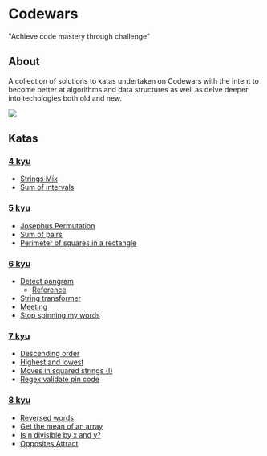 # Codewars

"Achieve code mastery through challenge"

## About

A collection of solutions to katas undertaken on Codewars with the intent to become better at algorithms and data structures as well as delve deeper into techologies both old and new.  

![](https://www.codewars.com/users/MauricioLudwig/badges/large)

## Katas

### [4 kyu](https://github.com/MauricioLudwig/codewars/tree/master/4%20kyu)
* [Strings Mix](https://github.com/MauricioLudwig/codewars/blob/master/4%20kyu/strings-mix.ts)
* [Sum of intervals](https://github.com/MauricioLudwig/codewars/blob/master/4%20kyu/sum-of-intervals.ts)
### [5 kyu](https://github.com/MauricioLudwig/codewars/tree/master/5%20kyu)
* [Josephus Permutation](https://github.com/MauricioLudwig/codewars/blob/master/5%20kyu/josephus-permutation.ts)
* [Sum of pairs](https://github.com/MauricioLudwig/codewars/blob/master/5%20kyu/sum-of-pairs.ts)
* [Perimeter of squares in a rectangle](https://github.com/MauricioLudwig/codewars/blob/master/5%20kyu/perimeter-of-squares-in-a-rectangle.ts)
### [6 kyu](https://github.com/MauricioLudwig/codewars/tree/master/6%20kyu)
* [Detect pangram](https://github.com/MauricioLudwig/codewars/blob/master/6%20kyu/detect-pangram.ts)
    * [Reference](https://en.wikipedia.org/wiki/Josephus_problem)
* [String transformer](https://github.com/MauricioLudwig/codewars/blob/master/6%20kyu/string-transformer.ts)
* [Meeting](https://github.com/MauricioLudwig/codewars/blob/master/6%20kyu/meeting.ts)
* [Stop spinning my words](https://github.com/MauricioLudwig/codewars/blob/master/6%20kyu/stop-spinning-my-words.ts)
### [7 kyu](https://github.com/MauricioLudwig/codewars/tree/master/7%20kyu)
* [Descending order](https://github.com/MauricioLudwig/codewars/blob/master/7%20kyu/descending-order.ts)
* [Highest and lowest](https://github.com/MauricioLudwig/codewars/blob/master/7%20kyu/highest-and-lowest.ts)
* [Moves in squared strings (I)](https://github.com/MauricioLudwig/codewars/blob/master/7%20kyu/moves-in-squared-strings-1.ts)
* [Regex validate pin code](https://github.com/MauricioLudwig/codewars/blob/master/7%20kyu/regex-validate-pin-code.ts)
### [8 kyu](https://github.com/MauricioLudwig/codewars/tree/master/8%20kyu)
* [Reversed words](https://github.com/MauricioLudwig/codewars/blob/master/8%20kyu/reversed-words.ts)
* [Get the mean of an array](https://github.com/MauricioLudwig/codewars/blob/master/8%20kyu/get-the-mean-of-an-array.ts)
* [Is n divisible by x and y?](https://github.com/MauricioLudwig/codewars/blob/master/8%20kyu/is-n-divisible-by-x-and-y.ts)
* [Opposites Attract](https://github.com/MauricioLudwig/codewars/blob/master/8%20kyu/opposites-attract.ts)